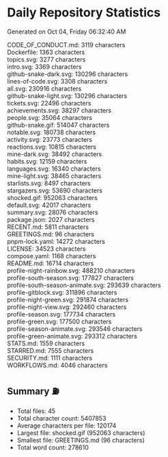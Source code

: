 # Daily Repository Statistics 
Generated on Oct 04, Friday 06:32:40 AM  

CODE_OF_CONDUCT.md: 3119 characters  
Dockerfile: 1363 characters  
topics.svg: 3277 characters  
intro.svg: 3369 characters  
github-snake-dark.svg: 130296 characters  
lines-of-code.svg: 3308 characters  
all.svg: 230916 characters  
github-snake-light.svg: 130296 characters  
tickets.svg: 22496 characters  
achievements.svg: 38297 characters  
people.svg: 35064 characters  
github-snake.gif: 514047 characters  
notable.svg: 180738 characters  
activity.svg: 23773 characters  
reactions.svg: 10815 characters  
mine-dark.svg: 38492 characters  
habits.svg: 12159 characters  
languages.svg: 16340 characters  
mine-light.svg: 38465 characters  
starlists.svg: 8497 characters  
stargazers.svg: 53690 characters  
shocked.gif: 952063 characters  
default.svg: 42017 characters  
summary.svg: 28076 characters  
package.json: 2027 characters  
RECENT.md: 5811 characters  
GREETINGS.md: 96 characters  
pnpm-lock.yaml: 14272 characters  
LICENSE: 34523 characters  
compose.yaml: 1168 characters  
README.md: 16714 characters  
profile-night-rainbow.svg: 488210 characters  
profile-south-season.svg: 177827 characters  
profile-south-season-animate.svg: 293639 characters  
profile-gitblock.svg: 311896 characters  
profile-night-green.svg: 291874 characters  
profile-night-view.svg: 292460 characters  
profile-season.svg: 177734 characters  
profile-green.svg: 177500 characters  
profile-season-animate.svg: 293546 characters  
profile-green-animate.svg: 293312 characters  
STATS.md: 1559 characters  
STARRED.md: 7555 characters  
SECURITY.md: 1111 characters  
WORKFLOWS.md: 4046 characters  

## Summary ⛽  
- Total files: 45  
- Total character count: 5407853  
- Average characters per file: 120174  
- Largest file: shocked.gif (952063 characters)  
- Smallest file: GREETINGS.md (96 characters)  
- Total word count: 278610  
